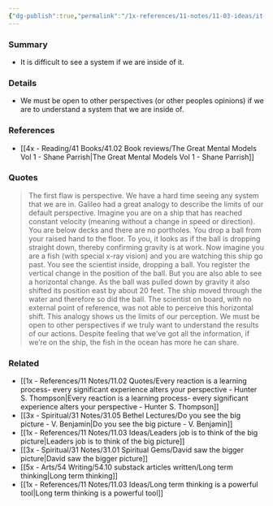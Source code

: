 ```yaml
---
{"dg-publish":true,"permalink":"/1x-references/11-notes/11-03-ideas/it-is-hard-to-see-a-system-that-we-are-inside-of/","title":"It is hard to see a system that we are inside of","created":"2024-12-11T20:29:01.913+03:00","updated":"2024-12-11T23:47:12.281+03:00"}
---
```



### Summary
- It is difficult to see a system if we are inside of it.

### Details
- We must be open to other perspectives (or other peoples opinions) if we are to understand a system that we are inside of.

### References
- [[4x - Reading/41 Books/41.02 Book reviews/The Great Mental Models Vol 1 - Shane Parrish\|The Great Mental Models Vol 1 - Shane Parrish]]

### Quotes
> The first flaw is perspective. We have a hard time seeing any system that we are in. Galileo had a great analogy to describe the limits of our default perspective. Imagine you are on a ship that has reached constant velocity (meaning without a change in speed or direction). You are below decks and there are no portholes. You drop a ball from your raised hand to the floor. To you, it looks as if the ball is dropping straight down, thereby confirming gravity is at work. Now imagine you are a fish (with special x-ray vision) and you are watching this ship go past. You see the scientist inside, dropping a ball. You register the vertical change in the position of the ball. But you are also able to see a horizontal change. As the ball was pulled down by gravity it also shifted its position east by about 20 feet. The ship moved through the water and therefore so did the ball. The scientist on board, with no external point of reference, was not able to perceive this horizontal shift. This analogy shows us the limits of our perception. We must be open to other perspectives if we truly want to understand the results of our actions. Despite feeling that we’ve got all the information, if we’re on the ship, the fish in the ocean has more he can share.

### Related
- [[1x - References/11 Notes/11.02 Quotes/Every reaction is a learning process- every significant experience alters your perspective - Hunter S. Thompson\|Every reaction is a learning process- every significant experience alters your perspective - Hunter S. Thompson]]
- [[3x - Spiritual/31 Notes/31.05 Bethel Lectures/Do you see the big picture - V. Benjamin\|Do you see the big picture - V. Benjamin]]
- [[1x - References/11 Notes/11.03 Ideas/Leaders job is to think of the big picture\|Leaders job is to think of the big picture]]
- [[3x - Spiritual/31 Notes/31.01 Spiritual Gems/David saw the bigger picture\|David saw the bigger picture]]
- [[5x - Arts/54 Writing/54.10 substack articles written/Long term thinking\|Long term thinking]]
- [[1x - References/11 Notes/11.03 Ideas/Long term thinking is a powerful tool\|Long term thinking is a powerful tool]]